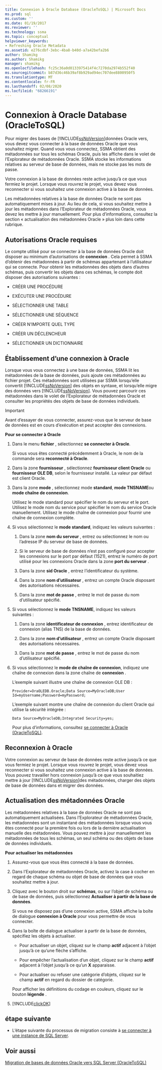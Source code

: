```yaml
---
title: Connexion à Oracle Database (OracleToSQL) | Microsoft Docs
ms.prod: sql
ms.custom: ''
ms.date: 01/19/2017
ms.reviewer: ''
ms.technology: ssma
ms.topic: conceptual
helpviewer_keywords:
- Refreshing Oracle Metadata
ms.assetid: e276cdbf-3ebc-4ba8-b40d-a7a42befa2b6
author: Shamikg
ms.author: Shamikg
manager: shamikg
ms.openlocfilehash: fc25c36a0d0133975414f4c7270da2974b552f40
ms.sourcegitcommit: b87d36c46b39af8b929ad94ec707dee8800950f5
ms.translationtype: MT
ms.contentlocale: fr-FR
ms.lasthandoff: 02/08/2020
ms.locfileid: "68266191"
---
```

# <a name="connecting-to-oracle-database-oracletosql"></a>Connexion à Oracle Database (OracleToSQL)
Pour migrer des bases de [!INCLUDE[ssNoVersion](../../includes/ssnoversion-md.md)]données Oracle vers, vous devez vous connecter à la base de données Oracle que vous souhaitez migrer. Quand vous vous connectez, SSMA obtient des métadonnées sur tous les schémas Oracle, puis les affiche dans le volet de l’Explorateur de métadonnées Oracle. SSMA stocke les informations relatives au serveur de base de données, mais ne stocke pas les mots de passe.  
  
Votre connexion à la base de données reste active jusqu’à ce que vous fermiez le projet. Lorsque vous rouvrez le projet, vous devez vous reconnecter si vous souhaitez une connexion active à la base de données.  
  
Les métadonnées relatives à la base de données Oracle ne sont pas automatiquement mises à jour. Au lieu de cela, si vous souhaitez mettre à jour les métadonnées dans l’Explorateur de métadonnées Oracle, vous devez les mettre à jour manuellement. Pour plus d’informations, consultez la section « actualisation des métadonnées Oracle » plus loin dans cette rubrique.  
  
## <a name="required-oracle-permissions"></a>Autorisations Oracle requises  
Le compte utilisé pour se connecter à la base de données Oracle doit disposer au minimum d’autorisations de **connexion** . Cela permet à SSMA d’obtenir des métadonnées à partir de schémas appartenant à l’utilisateur qui se connecte. Pour obtenir les métadonnées des objets dans d’autres schémas, puis convertir les objets dans ces schémas, le compte doit disposer des autorisations suivantes :  
  
-   CRÉER UNE PROCÉDURE  
  
-   EXÉCUTER UNE PROCÉDURE  
  
-   SÉLECTIONNER UNE TABLE  
  
-   SÉLECTIONNER UNE SÉQUENCE  
  
-   CRÉER N’IMPORTE QUEL TYPE  
  
-   CRÉER UN DÉCLENCHEUR  
  
-   SÉLECTIONNER UN DICTIONNAIRE  
  
## <a name="establishing-a-connection-to-oracle"></a>Établissement d’une connexion à Oracle  
Lorsque vous vous connectez à une base de données, SSMA lit les métadonnées de la base de données, puis ajoute ces métadonnées au fichier projet. Ces métadonnées sont utilisées par SSMA lorsqu’elle convertit [!INCLUDE[ssNoVersion](../../includes/ssnoversion-md.md)] des objets en syntaxe, et lorsqu’elle migre des données vers [!INCLUDE[ssNoVersion](../../includes/ssnoversion-md.md)]. Vous pouvez parcourir ces métadonnées dans le volet de l’Explorateur de métadonnées Oracle et consulter les propriétés des objets de base de données individuels.  
  
> [!IMPORTANT]  
> Avant d’essayer de vous connecter, assurez-vous que le serveur de base de données est en cours d’exécution et peut accepter des connexions.  
  
**Pour se connecter à Oracle**  
  
1.  Dans le menu **fichier** , sélectionnez **se connecter à Oracle**.  
  
    Si vous vous êtes connecté précédemment à Oracle, le nom de la commande sera **reconnecté à Oracle**.  
  
2.  Dans la zone **fournisseur** , sélectionnez **fournisseur client Oracle** ou **fournisseur OLE DB**, selon le fournisseur installé. La valeur par défaut est client Oracle.  
  
3.  Dans la zone **mode** , sélectionnez mode **standard**, **mode TNSNAME**ou **mode chaîne de connexion**.  
  
    Utilisez le mode standard pour spécifier le nom du serveur et le port. Utilisez le mode nom du service pour spécifier le nom du service Oracle manuellement. Utilisez le mode chaîne de connexion pour fournir une chaîne de connexion complète.  
  
4.  Si vous sélectionnez le **mode standard**, indiquez les valeurs suivantes :  
  
    1.  Dans la zone **nom du serveur** , entrez ou sélectionnez le nom ou l’adresse IP du serveur de base de données.  
  
    2.  Si le serveur de base de données n’est pas configuré pour accepter les connexions sur le port par défaut (1521), entrez le numéro de port utilisé pour les connexions Oracle dans la zone **port du serveur** .  
  
    3.  Dans la zone **sid Oracle** , entrez l’identificateur du système.  
  
    4.  Dans la zone **nom d’utilisateur** , entrez un compte Oracle disposant des autorisations nécessaires.  
  
    5.  Dans la zone **mot de passe** , entrez le mot de passe du nom d’utilisateur spécifié.  
  
5.  Si vous sélectionnez le **mode TNSNAME**, indiquez les valeurs suivantes :  
  
    1.  Dans la zone **identificateur de connexion** , entrez identificateur de connexion (alias TNS) de la base de données.  
  
    2.  Dans la zone **nom d’utilisateur** , entrez un compte Oracle disposant des autorisations nécessaires.  
  
    3.  Dans la zone **mot de passe** , entrez le mot de passe du nom d’utilisateur spécifié.  
  
6.  Si vous sélectionnez le **mode de chaîne de connexion**, indiquez une chaîne de connexion dans la zone chaîne de **connexion** .  
  
    L’exemple suivant illustre une chaîne de connexion OLE DB :  
  
    `Provider=OraOLEDB.Oracle;Data Source=MyOracleDB;User Id=myUsername;Password=myPassword;`  
  
    L’exemple suivant montre une chaîne de connexion du client Oracle qui utilise la sécurité intégrée :  
  
    `Data Source=MyOracleDB;Integrated Security=yes;`  
  
    Pour plus d’informations, consultez [se connecter à Oracle &#40;OracleToSQL&#41;](../../ssma/oracle/connect-to-oracle-oracletosql.md).  
  
## <a name="reconnecting-to-oracle"></a>Reconnexion à Oracle  
Votre connexion au serveur de base de données reste active jusqu’à ce que vous fermiez le projet. Lorsque vous rouvrez le projet, vous devez vous reconnecter si vous souhaitez une connexion active à la base de données. Vous pouvez travailler hors connexion jusqu’à ce que vous souhaitiez mettre à jour [!INCLUDE[ssNoVersion](../../includes/ssnoversion-md.md)]des métadonnées, charger des objets de base de données dans et migrer des données.  
  
## <a name="refreshing-oracle-metadata"></a>Actualisation des métadonnées Oracle  
Les métadonnées relatives à la base de données Oracle ne sont pas automatiquement actualisées. Dans l’Explorateur de métadonnées Oracle, les métadonnées sont un instantané des métadonnées lorsque vous vous êtes connecté pour la première fois ou lors de la dernière actualisation manuelle des métadonnées. Vous pouvez mettre à jour manuellement les métadonnées de tous les schémas, un seul schéma ou des objets de base de données individuels.  
  
**Pour actualiser les métadonnées**  
  
1.  Assurez-vous que vous êtes connecté à la base de données.  
  
2.  Dans l’Explorateur de métadonnées Oracle, activez la case à cocher en regard de chaque schéma ou objet de base de données que vous souhaitez mettre à jour.  
  
3.  Cliquez avec le bouton droit sur **schémas**, ou sur l’objet de schéma ou de base de données, puis sélectionnez **Actualiser à partir de la base de données**.  
  
    Si vous ne disposez pas d’une connexion active, SSMA affiche la boîte de dialogue **connexion à Oracle** pour vous permettre de vous connecter.  
  
4.  Dans la boîte de dialogue actualiser à partir de la base de données, spécifiez les objets à actualiser.  
  
    -   Pour actualiser un objet, cliquez sur le champ **actif** adjacent à l’objet jusqu’à ce qu’une flèche s’affiche.  
  
    -   Pour empêcher l’actualisation d’un objet, cliquez sur le champ **actif** adjacent à l’objet jusqu’à ce qu’un **X** apparaisse.  
  
    -   Pour actualiser ou refuser une catégorie d’objets, cliquez sur le champ **actif** en regard du dossier de catégorie.  
  
    Pour afficher les définitions du codage en couleurs, cliquez sur le bouton **légende** .  
  
5.  [!INCLUDE[clickOK](../../includes/clickok-md.md)]  
  
## <a name="next-step"></a>étape suivante  
  
-   L’étape suivante du processus de migration consiste à [se connecter à une instance de SQL Server](connecting-to-sql-server-oracletosql.md).  
  
## <a name="see-also"></a>Voir aussi  
[Migration de bases de données Oracle vers SQL Server &#40;OracleToSQL&#41;](../../ssma/oracle/migrating-oracle-databases-to-sql-server-oracletosql.md)  
  
